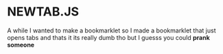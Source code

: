 # NEWTAB.JS
A while I wanted to make a bookmarklet so I made a bookmarklet that just opens tabs and thats it its really dumb tho but I guesss you could <strong>prank someone</strong>
